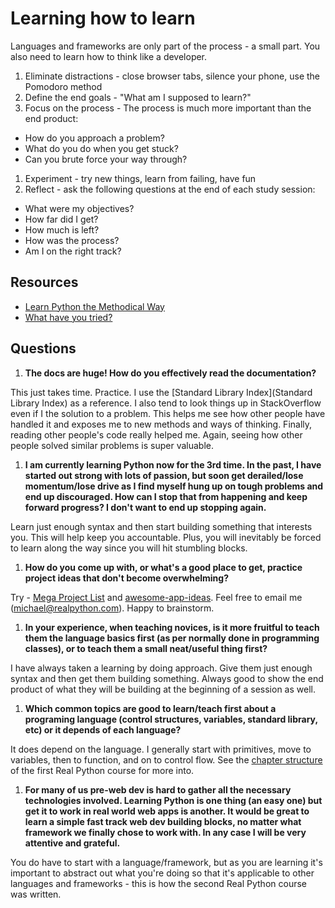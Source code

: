 # Learning how to learn

Languages and frameworks are only part of the process - a small part. You also need to learn how to think like a developer.

1. Eliminate distractions - close browser tabs, silence your phone, use the Pomodoro method
1. Define the end goals - "What am I supposed to learn?"
1. Focus on the process - The process is much more important than the end product:
  - How do you approach a problem?
  - What do you do when you get stuck?
  - Can you brute force your way through?
1. Experiment - try new things, learn from failing, have fun
1. Reflect - ask the following questions at the end of each study session:
  - What were my objectives?
  - How far did I get?
  - How much is left?
  - How was the process?
  - Am I on the right track?

## Resources

- [Learn Python the Methodical Way](https://realpython.com/blog/python/learn-python-the-methodical-way/)
- [What have you tried?](whathaveyoutried.com)

## Questions

1. **The docs are huge! How do you effectively read the documentation?**

  This just takes time. Practice. I use the [Standard Library Index](Standard Library Index) as a reference. I also tend to look things up in StackOverflow even if I the solution to a problem. This helps me see how other people have handled it and exposes me to new methods and ways of thinking. Finally, reading other people's code really helped me. Again, seeing how other people solved similar problems is super valuable.

1. **I am currently learning Python now for the 3rd time. In the past, I have started out strong with lots of passion, but soon get derailed/lose momentum/lose drive as I find myself hung up on tough problems and end up discouraged. How can I stop that from happening and keep forward progress? I don't want to end up stopping again.**

  Learn just enough syntax and then start building something that interests you. This will help keep you accountable. Plus, you will inevitably be forced to learn along the way since you will hit stumbling blocks.

1. **How do you come up with, or what's a good place to get, practice project ideas that don't become overwhelming?**

  Try - [Mega Project List](https://github.com/karan/Projects) and [awesome-app-ideas](https://github.com/tastejs/awesome-app-ideas). Feel free to email me (michael@realpython.com). Happy to brainstorm.

1. **In your experience, when teaching novices, is it more fruitful to teach them the language basics first (as per normally done in programming classes), or to teach them a small neat/useful thing first?**

  I have always taken a learning by doing approach. Give them just enough syntax and then get them building something. Always good to show the end product of what they will be building at the beginning of a session as well.

1. **Which common topics are good to learn/teach first about a programing language (control structures, variables, standard library, etc) or it depends of each language?**

  It does depend on the language. I generally start with primitives, move to variables, then to function, and on to control flow. See the [chapter structure](https://realpython.com/courses/#course-1-introduction-to-python) of the first Real Python course for more into.

1. **For many of us pre-web dev is hard to gather all the necessary technologies involved. Learning Python is one thing (an easy one) but get it to work in real world web apps is another. It would be great to learn a simple fast track web dev building blocks, no matter what framework we finally chose to work with. In any case I will be very attentive and grateful.**

  You do have to start with a language/framework, but as you are learning it's important to abstract out what you're doing so that it's applicable to other languages and frameworks - this is how the second Real Python course was written.
